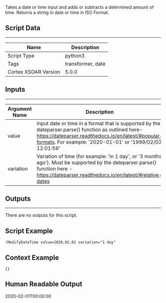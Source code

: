 Takes a date or time input and adds or subtracts a determined amount of time. Returns a string in date or time in ISO Format.

## Script Data

---

| **Name** | **Description** |
| --- | --- |
| Script Type | python3 |
| Tags | transformer, date |
| Cortex XSOAR Version | 5.0.0 |

## Inputs

---

| **Argument Name** | **Description** |
| --- | --- |
| value | Input date or time in a format that is supported by the dateparser.parse\(\) function as outlined here\- <https://dateparser.readthedocs.io/en/latest/#popular-formats>. For example: '2020\-01\-01' or '1999/02/03 12:01:59' |
| variation | Variation of time \(for example: 'in 1 day', or '3 months ago'\). Must be supported by the dateparser.parse\(\) function here \- <https://dateparser.readthedocs.io/en/latest/#relative-dates> |

## Outputs

---
There are no outputs for this script.


## Script Example

```!ModifyDateTime value=2020,02,02 variation="1 day"```

## Context Example

```
{}
```

## Human Readable Output

2020-02-01T00:00:00
